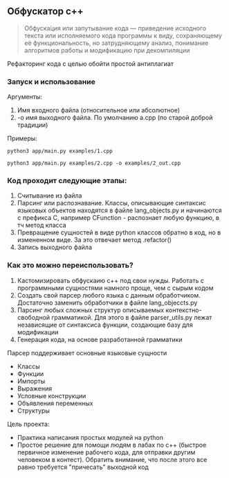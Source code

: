 ## Обфускатор c++
> Обфуска́ция или запутывание кода — приведение исходного текста или исполняемого кода программы к виду, сохраняющему её функциональность, но затрудняющему анализ, понимание алгоритмов работы и модификацию при декомпиляции

Рефакторинг кода с целью обойти простой антиплагиат

### Запуск и использование
Аргументы:
1. Имя входного файла (относительное или абсолютное)
2. -o имя выходного файла. По умолчанию a.cpp (по старой доброй традиции)

Примеры:
```
python3 app/main.py examples/1.cpp

python3 app/main.py examples/2.cpp -o examples/2_out.cpp
```

### Код проходит следующие этапы:
1. Считывание из файла
2. Парсинг или распознавание. Классы, описывающие синтаксис языковых объектов находятся в файле lang_objects.py и начинаются с 
   префикса С, например CFunction - распознает любую функцию, в тч метод класса
3. Превращение сущностей в виде python классов обратно в код, но в измененном виде. За это отвечает метод .refactor()
4. Запись выходного файла

### Как это можно переиспользовать?
1. Кастомизировать обфускаию c++ под свои нужды. Работать с программными сущностями намного проще, чем с сырым кодом
2. Создать свой парсер любого языка с данным обработчиком. Достаточно заменить обработчики в файле lang_objeccts.py
3. Парсинг любых сложных структур описываемых контекстно-свободной грамматикой. Для этого в файле parser_utils.py лежат 
независящие от синтаксиса функции, создающие базу для модификации
4. Генерация кода, на основе разработанной грамматики

Парсер поддерживает основные языковые сущности
- Классы
- Функции
- Импорты
- Выражения
- Условные конструкции
- Объявления переменных
- Структуры

Цель проекта:
- Практика написания простых модулей на python
- Простое решение для помощи людям в лабах по c++ (быстрое первичное изменение рабочего кода, для отправки другим человеком в контест). 
Обратить внимание, что после этого все равно требуется "причесать" выходной код
  
